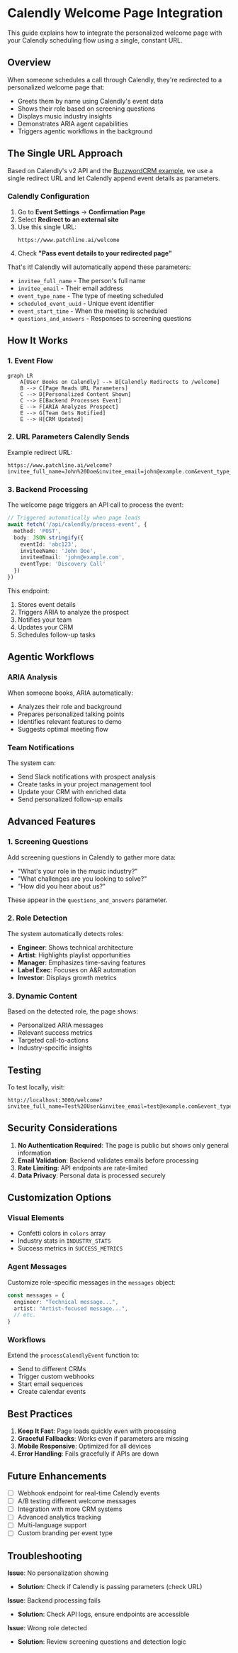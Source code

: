 # Calendly Welcome Page Integration

This guide explains how to integrate the personalized welcome page with your Calendly scheduling flow using a single, constant URL.

## Overview

When someone schedules a call through Calendly, they're redirected to a personalized welcome page that:
- Greets them by name using Calendly's event data
- Shows their role based on screening questions
- Displays music industry insights
- Demonstrates ARIA agent capabilities
- Triggers agentic workflows in the background

## The Single URL Approach

Based on Calendly's v2 API and the [BuzzwordCRM example](https://github.com/calendly/buzzwordcrm), we use a single redirect URL and let Calendly append event details as parameters.

### Calendly Configuration

1. Go to **Event Settings** → **Confirmation Page**
2. Select **Redirect to an external site**
3. Use this single URL:
   ```
   https://www.patchline.ai/welcome
   ```
4. Check **"Pass event details to your redirected page"**

That's it! Calendly will automatically append these parameters:
- `invitee_full_name` - The person's full name
- `invitee_email` - Their email address
- `event_type_name` - The type of meeting scheduled
- `scheduled_event_uuid` - Unique event identifier
- `event_start_time` - When the meeting is scheduled
- `questions_and_answers` - Responses to screening questions

## How It Works

### 1. Event Flow
```mermaid
graph LR
    A[User Books on Calendly] --> B[Calendly Redirects to /welcome]
    B --> C[Page Reads URL Parameters]
    C --> D[Personalized Content Shown]
    C --> E[Backend Processes Event]
    E --> F[ARIA Analyzes Prospect]
    E --> G[Team Gets Notified]
    E --> H[CRM Updated]
```

### 2. URL Parameters Calendly Sends

Example redirect URL:
```
https://www.patchline.ai/welcome?invitee_full_name=John%20Doe&invitee_email=john@example.com&event_type_name=Discovery%20Call&scheduled_event_uuid=abc123
```

### 3. Backend Processing

The welcome page triggers an API call to process the event:

```typescript
// Triggered automatically when page loads
await fetch('/api/calendly/process-event', {
  method: 'POST',
  body: JSON.stringify({
    eventId: 'abc123',
    inviteeName: 'John Doe',
    inviteeEmail: 'john@example.com',
    eventType: 'Discovery Call'
  })
})
```

This endpoint:
1. Stores event details
2. Triggers ARIA to analyze the prospect
3. Notifies your team
4. Updates your CRM
5. Schedules follow-up tasks

## Agentic Workflows

### ARIA Analysis
When someone books, ARIA automatically:
- Analyzes their role and background
- Prepares personalized talking points
- Identifies relevant features to demo
- Suggests optimal meeting flow

### Team Notifications
The system can:
- Send Slack notifications with prospect analysis
- Create tasks in your project management tool
- Update your CRM with enriched data
- Send personalized follow-up emails

## Advanced Features

### 1. Screening Questions
Add screening questions in Calendly to gather more data:
- "What's your role in the music industry?"
- "What challenges are you looking to solve?"
- "How did you hear about us?"

These appear in the `questions_and_answers` parameter.

### 2. Role Detection
The system automatically detects roles:
- **Engineer**: Shows technical architecture
- **Artist**: Highlights playlist opportunities
- **Manager**: Emphasizes time-saving features
- **Label Exec**: Focuses on A&R automation
- **Investor**: Displays growth metrics

### 3. Dynamic Content
Based on the detected role, the page shows:
- Personalized ARIA messages
- Relevant success metrics
- Targeted call-to-actions
- Industry-specific insights

## Testing

To test locally, visit:
```
http://localhost:3000/welcome?invitee_full_name=Test%20User&invitee_email=test@example.com&event_type_name=Demo%20Call
```

## Security Considerations

1. **No Authentication Required**: The page is public but shows only general information
2. **Email Validation**: Backend validates emails before processing
3. **Rate Limiting**: API endpoints are rate-limited
4. **Data Privacy**: Personal data is processed securely

## Customization Options

### Visual Elements
- Confetti colors in `colors` array
- Industry stats in `INDUSTRY_STATS`
- Success metrics in `SUCCESS_METRICS`

### Agent Messages
Customize role-specific messages in the `messages` object:
```typescript
const messages = {
  engineer: "Technical message...",
  artist: "Artist-focused message...",
  // etc.
}
```

### Workflows
Extend the `processCalendlyEvent` function to:
- Send to different CRMs
- Trigger custom webhooks
- Start email sequences
- Create calendar events

## Best Practices

1. **Keep It Fast**: Page loads quickly even with processing
2. **Graceful Fallbacks**: Works even if parameters are missing
3. **Mobile Responsive**: Optimized for all devices
4. **Error Handling**: Fails gracefully if APIs are down

## Future Enhancements

- [ ] Webhook endpoint for real-time Calendly events
- [ ] A/B testing different welcome messages
- [ ] Integration with more CRM systems
- [ ] Advanced analytics tracking
- [ ] Multi-language support
- [ ] Custom branding per event type

## Troubleshooting

**Issue**: No personalization showing
- **Solution**: Check if Calendly is passing parameters (check URL)

**Issue**: Backend processing fails
- **Solution**: Check API logs, ensure endpoints are accessible

**Issue**: Wrong role detected
- **Solution**: Review screening questions and detection logic 